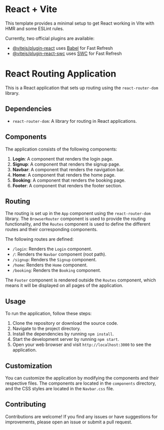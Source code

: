 # React + Vite

This template provides a minimal setup to get React working in Vite with HMR and some ESLint rules.

Currently, two official plugins are available:

- [@vitejs/plugin-react](https://github.com/vitejs/vite-plugin-react/blob/main/packages/plugin-react/README.md) uses [Babel](https://babeljs.io/) for Fast Refresh
- [@vitejs/plugin-react-swc](https://github.com/vitejs/vite-plugin-react-swc) uses [SWC](https://swc.rs/) for Fast Refresh


# React Routing Application

This is a React application that sets up routing using the `react-router-dom` library.

## Dependencies

- `react-router-dom`: A library for routing in React applications.

## Components

The application consists of the following components:

1. **Login**: A component that renders the login page.
2. **Signup**: A component that renders the signup page.
3. **Navbar**: A component that renders the navigation bar.
4. **Home**: A component that renders the home page.
5. **Booking**: A component that renders the booking page.
6. **Footer**: A component that renders the footer section.

## Routing

The routing is set up in the `App` component using the `react-router-dom` library. The `BrowserRouter` component is used to provide the routing functionality, and the `Routes` component is used to define the different routes and their corresponding components.

The following routes are defined:

- `/login`: Renders the `Login` component.
- `/`: Renders the `Navbar` component (root path).
- `/signup`: Renders the `Signup` component.
- `/home`: Renders the `Home` component.
- `/booking`: Renders the `Booking` component.

The `Footer` component is rendered outside the `Routes` component, which means it will be displayed on all pages of the application.

## Usage

To run the application, follow these steps:

1. Clone the repository or download the source code.
2. Navigate to the project directory.
3. Install the dependencies by running `npm install`.
4. Start the development server by running `npm start`.
5. Open your web browser and visit `http://localhost:3000` to see the application.

## Customization

You can customize the application by modifying the components and their respective files. The components are located in the `components` directory, and the CSS styles are located in the `Navbar.css` file.

## Contributing

Contributions are welcome! If you find any issues or have suggestions for improvements, please open an issue or submit a pull request.

